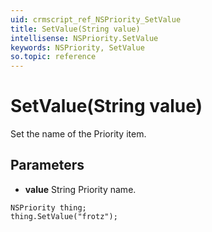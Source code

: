 ```yaml
---
uid: crmscript_ref_NSPriority_SetValue
title: SetValue(String value)
intellisense: NSPriority.SetValue
keywords: NSPriority, SetValue
so.topic: reference
---
```


# SetValue(String value)

Set the name of the Priority item.

## Parameters

* **value** String Priority name.

```crmscript
NSPriority thing;
thing.SetValue("frotz");
```

